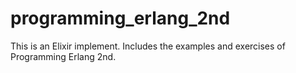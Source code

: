 # programming_erlang_2nd
This is an Elixir implement. Includes the examples and exercises of Programming Erlang 2nd.
